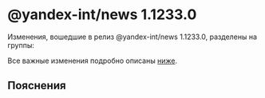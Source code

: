 # @yandex-int/news 1.1233.0

<!-- ЧЕЛОВЕЧЕСКОЕ ВСТУПЛЕНИЕ -->

Изменения, вошедшие в релиз @yandex-int/news 1.1233.0, разделены на группы:

Все важные изменения подробно описаны [ниже](#Пояснения).

## Пояснения

